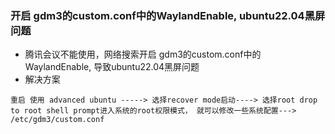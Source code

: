 ### 开启 gdm3的custom.conf中的WaylandEnable, ubuntu22.04黑屏问题
* 腾讯会议不能使用，网络搜索开启 gdm3的custom.conf中的WaylandEnable, 导致ubuntu22.04黑屏问题
* 解决方案
```
重启 使用 advanced ubuntu -----> 选择recover mode启动----> 选择root drop to root shell prompt进入系统的root权限模式， 就可以修改一些系统配置---> /etc/gdm3/custom.conf
```
